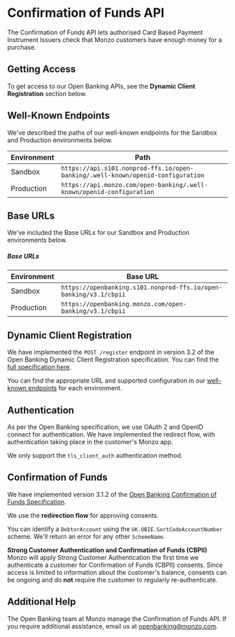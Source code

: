 # Confirmation of Funds API

The Confirmation of Funds API lets authorised Card Based Payment Instrument Issuers check that Monzo customers have 
enough money for a purchase. 

## Getting Access

To get access to our Open Banking APIs, see the **Dynamic Client Registration** section below.

## Well-Known Endpoints

We've described the paths of our well-known endpoints for the Sandbox and Production environments below.

<span class="hide">Environment</span> | <span class="hide">Path</span>
------------------------------------|--------------------------------------
Sandbox | `https://api.s101.nonprod-ffs.io/open-banking/.well-known/openid-configuration`
Production | `https://api.monzo.com/open-banking/.well-known/openid-configuration`

## Base URLs

We've included the Base URLs for our Sandbox and Production environments below.

##### Base URLs

<span class="hide">Environment</span> | <span class="hide">Base URL</span>
------------------------------------|--------------------------------------
Sandbox | `https://openbanking.s101.nonprod-ffs.io/open-banking/v3.1/cbpii`
Production | `https://openbanking.monzo.com/open-banking/v3.1/cbpii`

## Dynamic Client Registration

We have implemented the `POST /register` endpoint in version 3.2 of the Open Banking Dynamic Client Registration specification. You can find the [full specification here](https://openbanking.atlassian.net/wiki/spaces/DZ/pages/1078034771/Dynamic+Client+Registration+-+v3.2).

You can find the appropriate URL and supported configuration in our [well-known endpoints](/#well-known-endpoints) for each environment.

## Authentication
As per the Open Banking specification, we use OAuth 2 and OpenID connect for authentication. We have implemented the 
redirect flow, with authentication taking place in the customer's Monzo app.

We only support the `tls_client_auth` authentication method.

## Confirmation of Funds
We have implemented version 3.1.2 of the [Open Banking Confirmation of Funds Specification](https://openbanking.atlassian.net/wiki/spaces/DZ/pages/1077806537/Confirmation+of+Funds+API+Specification+-+v3.1.2).

We use the **redirection flow** for approving consents.

You can identify a `DebtorAccount` using the `UK.OBIE.SortCodeAccountNumber` scheme. We'll return an error for any 
other `SchemeName`.

<aside class="info">
<strong>Strong Customer Authentication and Confirmation of Funds (CBPII)</strong><br/>
Monzo will apply Strong Customer Authentication the first time we authenticate a customer for Confirmation of Funds
(CBPII) consents. Since access is limited to information about the customer's balance, consents can be ongoing 
and do <b>not</b> require the customer to regularly re-authenticate.
</aside>

## Additional Help

The Open Banking team at Monzo manage the Confirmation of Funds API. If you require additional assistance, email us at 
[openbanking@monzo.com](mailto:openbanking@monzo.com).
